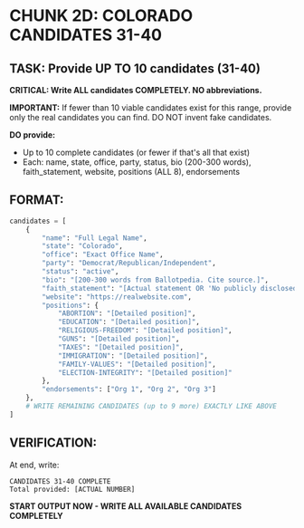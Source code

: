 # CHUNK 2D: COLORADO CANDIDATES 31-40

## TASK: Provide UP TO 10 candidates (31-40)

**CRITICAL: Write ALL candidates COMPLETELY. NO abbreviations.**

**IMPORTANT:** If fewer than 10 viable candidates exist for this range, provide only the real candidates you can find. DO NOT invent fake candidates.

**DO provide:**
- Up to 10 complete candidates (or fewer if that's all that exist)
- Each: name, state, office, party, status, bio (200-300 words), faith_statement, website, positions (ALL 8), endorsements

## FORMAT:

```python
candidates = [
    {
        "name": "Full Legal Name",
        "state": "Colorado",
        "office": "Exact Office Name",
        "party": "Democrat/Republican/Independent",
        "status": "active",
        "bio": "[200-300 words from Ballotpedia. Cite source.]",
        "faith_statement": "[Actual statement OR 'No publicly disclosed faith statement']",
        "website": "https://realwebsite.com",
        "positions": {
            "ABORTION": "[Detailed position]",
            "EDUCATION": "[Detailed position]",
            "RELIGIOUS-FREEDOM": "[Detailed position]",
            "GUNS": "[Detailed position]",
            "TAXES": "[Detailed position]",
            "IMMIGRATION": "[Detailed position]",
            "FAMILY-VALUES": "[Detailed position]",
            "ELECTION-INTEGRITY": "[Detailed position]"
        },
        "endorsements": ["Org 1", "Org 2", "Org 3"]
    },
    # WRITE REMAINING CANDIDATES (up to 9 more) EXACTLY LIKE ABOVE
]
```

## VERIFICATION:
At end, write:
```
CANDIDATES 31-40 COMPLETE
Total provided: [ACTUAL NUMBER]
```

**START OUTPUT NOW - WRITE ALL AVAILABLE CANDIDATES COMPLETELY**
